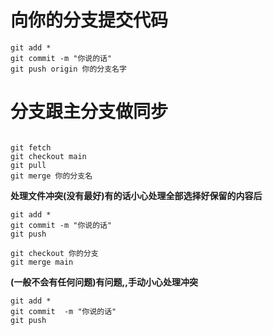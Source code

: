 # 向你的分支提交代码
```
git add *
git commit -m "你说的话"
git push origin 你的分支名字
```


# 分支跟主分支做同步
```

git fetch  
git checkout main
git pull
git merge 你的分支名
```
**处理文件冲突(没有最好)有的话小心处理全部选择好保留的内容后**
```
git add *
git commit -m "你说的话"
git push 

git checkout 你的分支
git merge main
```
**(一般不会有任何问题)有问题,,手动小心处理冲突**
```
git add *
git commit  -m "你说的话"
git push 
```
